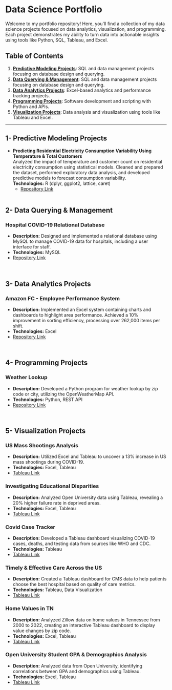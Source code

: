 # Data Science Portfolio

Welcome to my portfolio repository! Here, you'll find a collection of my data science projects focused on data analytics, visualization, and programming. Each project demonstrates my ability to turn data into actionable insights using tools like Python, SQL, Tableau, and Excel.

## Table of Contents

1. **[Predictive Modeling Projects](https://github.com/hamzasalahds/projects/blob/main/README.md#1--predictive-modeling-projects)**: SQL and data management projects focusing on database design and querying.
2. **[Data Querying & Management](https://github.com/hamzasalahds/projects/blob/main/README.md#1--data-querying--management)**: SQL and data management projects focusing on database design and querying.
3. **[Data Analytics Projects](https://github.com/hamzasalahds/projects/blob/main/README.md#2--data-analytics-projects)**: Excel-based analytics and performance tracking projects.
4. **[Programming Projects](https://github.com/hamzasalahds/projects/blob/main/README.md#3--programming-projects)**: Software development and scripting with Python and APIs.
5. **[Visualization Projects](https://github.com/hamzasalahds/projects/blob/main/README.md#4--visualization-projects)**: Data analysis and visualization using tools like Tableau and Excel.
---
## 1- Predictive Modeling Projects
- **Predicting Residential Electricity Consumption Variability Using Temperature & Total Customers**  
  Analyzed the impact of temperature and customer count on residential electricity consumption using statistical models. Cleaned and prepared the dataset, performed exploratory data analysis, and developed predictive models to forecast consumption variability.  
  **Technologies:** R (dplyr, ggplot2, lattice, caret)
  - [Repository Link](https://github.com/hamzasalahds/electricity-consumption-prediction/blob/main/README.md#-predicting-residential-electricity-consumption-variability-using-temperature--total-customers-)
  <br />
## 2- Data Querying & Management

### Hospital COVID-19 Relational Database
- **Description:** Designed and implemented a relational database using MySQL to manage COVID-19 data for hospitals, including a user interface for staff.
- **Technologies:** MySQL
- [Repository Link](https://github.com/hamzasalahds/hospital_database?tab=readme-ov-file#--covid-19-patient-data-management-system-)
<br />


## 3- Data Analytics Projects

### Amazon FC - Employee Performance System
- **Description:** Implemented an Excel system containing charts and dashboards to highlight area performance. Achieved a 10% improvement in sorting efficiency, processing over 262,000 items per shift.
- **Technologies:** Excel
- [Repository Link](https://github.com/hamzasalahds/Amazon_Project/blob/main/README.md#amazon-fc---employee-performance-system)
<br />

## 4- Programming Projects

### Weather Lookup
- **Description:** Developed a Python program for weather lookup by zip code or city, utilizing the OpenWeatherMap API.
- **Technologies:** Python, REST API
- [Repository Link](https://github.com/hamzasalahds/weather-lookup?tab=readme-ov-file#-dsc-510-programming---bellevue-university)
<br />

## 5- Visualization Projects

### US Mass Shootings Analysis
- **Description:** Utilized Excel and Tableau to uncover a 13% increase in US mass shootings during COVID-19.
- **Technologies:** Excel, Tableau
- [Tableau Link](https://public.tableau.com/app/profile/hamzasalahds/viz/ShootingsBreakdownintheUS2014-2022/Summary)

### Investigating Educational Disparities
- **Description:** Analyzed Open University data using Tableau, revealing a 20% higher failure rate in deprived areas.
- **Technologies:** Excel, Tableau
- [Tableau Link](https://public.tableau.com/app/profile/hamzasalahds/viz/StudentGPADemographicsAnalysisDashboardOpenUniversity/StudentGPADemographicsAnalysisDashboard)

### Covid Case Tracker
- **Description:** Developed a Tableau dashboard visualizing COVID-19 cases, deaths, and testing data from sources like WHO and CDC.
- **Technologies:** Tableau
- [Tableau Link](https://public.tableau.com/app/profile/hamzasalahds/viz/GlobalCOVID-19CaseTracker/Covid-19CaseTracker)

### Timely & Effective Care Across the US
- **Description:** Created a Tableau dashboard for CMS data to help patients choose the best hospital based on quality of care metrics.
- **Technologies:** Tableau, Data Visualization
- [Tableau Link](https://public.tableau.com/app/profile/hamzasalahds/viz/TimelyEffectiveCarebyHospitalinTheUnitedStatesDashboardCMS/TimelyEffectiveCarebyHospitalinTheUnitedStatesDashboardCMS)

### Home Values in TN
- **Description:** Analyzed Zillow data on home values in Tennessee from 2000 to 2022, creating an interactive Tableau dashboard to display value changes by zip code.
- **Technologies:** Excel, Tableau
- [Tableau Link](https://public.tableau.com/app/profile/hamzasalahds/viz/Single-FamilyHomeValuesinTennesseeDashboardZillow/Dashboard)

### Open University Student GPA & Demographics Analysis
- **Description:** Analyzed data from Open University, identifying correlations between GPA and demographics using Tableau.
- **Technologies:** Excel, Tableau
- [Tableau Link](https://public.tableau.com/app/profile/hamzasalahds/viz/StudentGPADemographicsAnalysisDashboardOpenUniversity/StudentGPADemographicsAnalysisDashboard)
